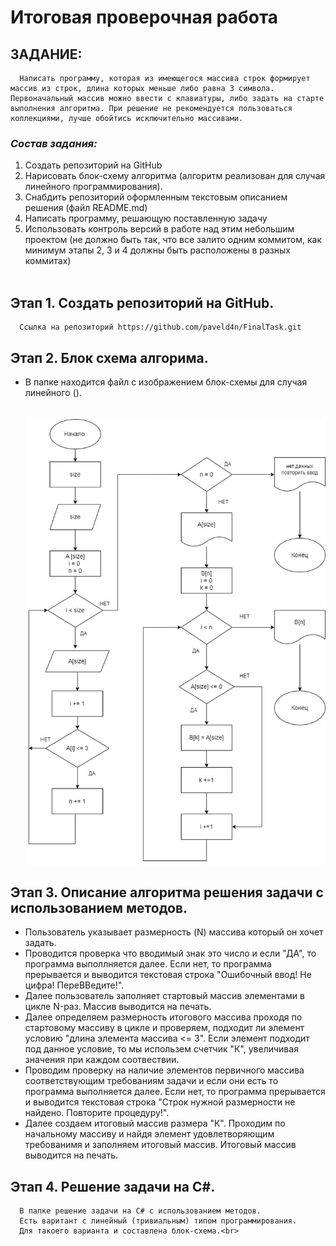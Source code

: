 # Итоговая проверочная работа

## __ЗАДАНИЕ:__
      Написать программу, которая из имеющегося массива строк формирует массив из строк, длина которых меньше либо равна 3 символа. Первоначальный массив можно ввести с клавиатуры, либо задать на старте выполнения алгоритма. При решение не рекомендуется пользоваться коллекциями, лучше обойтись исключительно массивами.

### _Состав задания:_
1. Создать репозиторий на GitHub
2. Нарисовать блок-схему алгоритма (алгоритм реализован для случая линейного программирования).
3. Снабдить репозиторий оформленным текстовым описанием решения (файл README.md)
4. Написать программу, решающую поставленную задачу
5. Использовать контроль версий в работе над этим небольшим проектом (не должно быть так, что все залито одним коммитом, как минимум этапы 2, 3 и 4 должны быть расположены в разных коммитах)<br><br>

## __Этап 1.__ Создать репозиторий на GitHub.
      Ссылка на репозиторий https://github.com/paveld4n/FinalTask.git

## __Этап 2.__ Блок схема алгорима.

- В папке находится файл с изображением блок-схемы для случая линейного ().<br><br><br>
![Это алгоритм варианта линейного программирования](alg.jpg)

## __Этап 3.__ Описание алгоритма решения задачи с использованием методов.
- Пользователь указывает размерность (N) массива который он хочет задать.
- Проводится проверка что вводимый знак это число и если "ДА", то программа выполлняется далее. Если нет, то программа прерывается и выводится текстовая строка "Ошибочный ввод! Не цифра! ПереВВедите!".
- Далее пользователь заполняет стартовый массив элементами в цикле N-раз. Массив выводится на печать.<br>
- Далее определяем размерность итогового массива проходя по стартовому массиву в цикле и проверяем, подходит ли элемент условию "длина элемента массива <= 3". Если элемент подходит под данное условие, то мы использем счетчик "К", увеличивая значения при каждом соотвествии. <br>
- Проводим проверку на наличие элементов первичного массива соответствующим требованиям задачи и если они есть то программа выполняется далее. Если нет, то программа прерывается и выводится текстовая строка "Строк нужной размерности не найдено. Повторите процедуру!". <br>
- Далее создаем итоговый массив размера "К". Проходим по начальному массиву и найдя элемент удовлетворяющим требованимя и заполняем итоговый массив.
Итоговый массив выводится на печать.

## __Этап 4.__ Решение задачи на C#.
      В папке решение задачи на C# с использованием методов. 
      Есть варитант с линейный (тривиальным) типом программирования.  
      Для такоего варианта и составлена блок-схема.<br>

